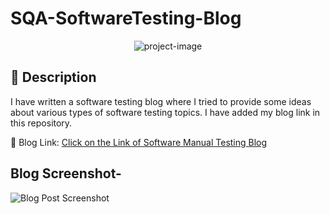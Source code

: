 # SQA-SoftwareTesting-Blog
<p align="center"><img src="https://socialify.git.ci/shantokumarsaha123/SQA-SoftwareTesting-Blog/image?language=1&amp;name=1&amp;owner=1&amp;stargazers=1&amp;theme=Light" alt="project-image"></p>

## 📝 Description 
I have written a software testing blog where I tried to provide some ideas about various types of software testing topics. I have added my blog link in this repository.

🧐 Blog Link:
[Click on the Link of Software Manual Testing Blog](https://shantokumarsaha.blogspot.com/2023/03/software-testing.html)

## Blog Screenshot-

![Blog Post Screenshot](https://github.com/shantokumarsaha123/SQA-SoftwareTesting-Blog/assets/122052172/9fb18e7b-7ffa-4150-808e-4afe8a3cef16)

